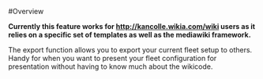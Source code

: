 #Overview

**Currently this feature works for http://kancolle.wikia.com/wiki users as it relies on a specific set of templates as well as the mediawiki framework.**

The export function allows you to export your current fleet setup to others. Handy for when you want to present your fleet configuration for presentation without having to know much about the wikicode.

